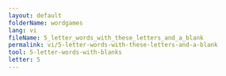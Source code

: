 ```yaml
---
layout: default
folderName: wordgames
lang: vi
fileName: 5_letter_words_with_these_letters_and_a_blank
permalink: vi/5-letter-words-with-these-letters-and-a-blank
tool: 5-letter-words-with-blanks
letter: 5
---
```

